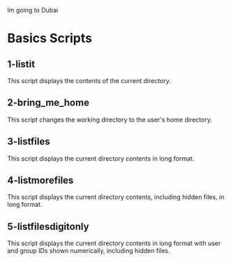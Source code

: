 Im going to Dubai
# Basics Scripts

## 1-listit
This script displays the contents of the current directory.

## 2-bring_me_home
This script changes the working directory to the user's home directory.

## 3-listfiles
This script displays the current directory contents in long format.

## 4-listmorefiles
This script displays the current directory contents, including hidden files, in long format.

## 5-listfilesdigitonly
This script displays the current directory contents in long format with user and group IDs shown numerically, including hidden files.
